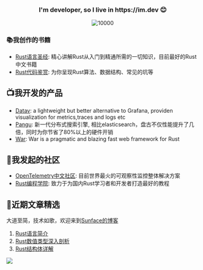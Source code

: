 <h3 align="center">I'm developer, so I live in https://im.dev 😊 </h3>

<p align="middle">
   <img src="https://komarev.com/ghpvc/?username=sunface" alt="10000" />
</p>

### 📚我创作的书籍
- [Rust语言圣经](https://course.rs): 精心讲解Rust从入门到精通所需的一切知识，目前最好的Rust中文书籍
- [Rust代码鉴赏](https://codes.rs): 为你呈现Rust算法、数据结构、常见的坑等


## 📺我开发的产品
- [Datav](https://github.com/savecost/datav): a lightweight but better alternative to Grafana, providen visualization for metrics,traces and logs etc
- [Pangu](https://pangu.rs): 新一代分布式搜索引擎, 相比elasticsearch，盘古不仅性能提升了几倍，同时为你节省了80%以上的硬件开销
- [War](https://war.rs): War is a pragmatic and blazing fast web framework for Rust


## 👯我发起的社区
- [OpenTelemetry中文社区](https://ot.md): 目前世界最火的可观察性监控整体解决方案
- [Rust编程学院](https://college.rs): 致力于为国内Rust学习者和开发者打造最好的教程


## 📕近期文章精选
大道至简，技术如歌，欢迎来到[Sunface的博客](https://college.blog.csdn.net)
1. [Rust语言简介](https://blog.csdn.net/erlib/article/details/121673230?spm=1001.2014.3001.5501)
2. [Rust数值类型深入剖析](https://blog.csdn.net/erlib/article/details/121750337?spm=1001.2014.3001.5501)
3. [Rust结构体详解](https://blog.csdn.net/erlib?spm=1000.2115.3001.5343)


![](https://mir-s3-cdn-cf.behance.net/project_modules/disp/7df0bd42774743.57ee5f32bd76e.gif)

